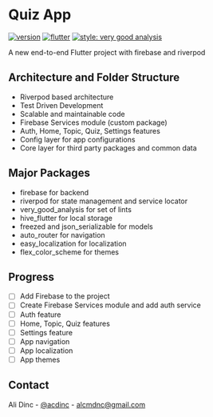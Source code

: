 <!-- ABOUT THE PROJECT -->
# Quiz App

[![version](https://img.shields.io/badge/version-0.0.1-orange)](https://github.com/acdinc/flutter_firebase_quiz_app/tree/main/lib)
[![flutter](https://img.shields.io/badge/flutter-3.3.4-blue)](https://flutter.dev/)
[![style: very good analysis](https://img.shields.io/badge/style-very_good_analysis-B22C89.svg)](https://pub.dev/packages/very_good_analysis)

A new end-to-end Flutter project with firebase and riverpod

## Architecture and Folder Structure

* Riverpod based architecture
* Test Driven Development
* Scalable and maintainable code
* Firebase Services module (custom package)
* Auth, Home, Topic, Quiz, Settings features
* Config layer for app configurations
* Core layer for third party packages and common data

## Major Packages

* firebase for backend
* riverpod for state management and service locator
* very_good_analysis for set of lints
* hive_flutter for local storage
* freezed and json_serializable for models
* auto_router for navigation
* easy_localization for localization
* flex_color_scheme for themes

## Progress

* [ ] Add Firebase to the project
* [ ] Create Firebase Services module and add auth service
* [ ] Auth feature
* [ ] Home, Topic, Quiz features
* [ ] Settings feature
* [ ] App navigation
* [ ] App localization
* [ ] App themes

<!-- CONTACT -->
## Contact

Ali Dinc - [@acdinc](https://twitter.com/acdinc) - alcmdnc@gmail.com
